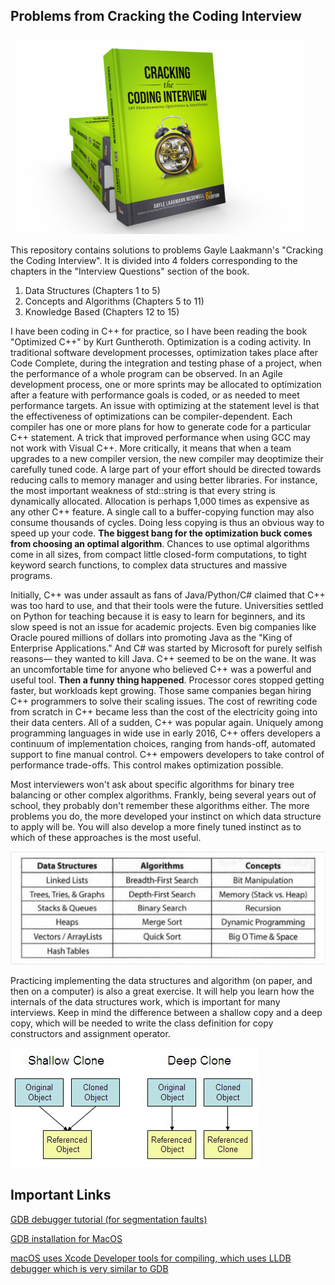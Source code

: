 ## Problems from Cracking the Coding Interview

![alt text](./images/cci.png)

This repository contains solutions to problems Gayle Laakmann's "Cracking the Coding Interview". It is divided into 4 folders corresponding to the chapters in the "Interview Questions" section of the book.

1. Data Structures (Chapters 1 to 5)
2. Concepts and Algorithms (Chapters 5 to 11)
3. Knowledge Based (Chapters 12 to 15)

I have been coding in C++ for practice, so I have been reading the book "Optimized C++" by Kurt Guntheroth. Optimization is a coding activity. In traditional software development processes, optimization takes place after Code Complete, during the integration and testing phase of a project, when the performance of a whole program can be observed. In an Agile development process, one or more sprints may be allocated to optimization after a feature with performance goals is coded, or as needed to meet performance targets. An issue with optimizing at the statement level is that the effectiveness of optimizations can be compiler-dependent. Each compiler has one or more plans for how to generate code for a particular C++ statement. A trick that improved performance when using GCC may not work with Visual C++. More critically, it means that when a team upgrades to a new compiler version, the new compiler may deoptimize their carefully tuned code. A large part of your effort should be directed towards reducing calls to memory manager and using better libraries. For instance, the most important weakness of std::string is that every string is dynamically allocated. Allocation is perhaps 1,000 times as expensive as any other C++ feature. A single call to a buffer-copying function may also consume thousands of cycles. Doing less copying is thus an obvious way to speed up your code. **The biggest bang for the optimization buck comes from choosing an optimal algorithm**. Chances to use optimal algorithms come in all sizes, from compact little closed-form computations, to tight keyword search functions, to complex data structures and massive programs.

Initially, C++ was under assault as fans of Java/Python/C# claimed that C++ was too hard to use, and that their tools were the future. Universities settled on Python for teaching because it is easy to learn for beginners, and its slow speed is not an issue for academic projects. Even big companies like Oracle poured millions of dollars into promoting Java as the "King of Enterprise Applications." And C# was started by Microsoft for purely selfish reasons— they wanted to kill Java. C++ seemed to be on the wane. It was an uncomfortable time for anyone who believed C++ was a powerful and useful tool. **Then a funny thing happened**. Processor cores stopped getting faster, but workloads kept growing. Those same companies began hiring C++ programmers to solve their scaling issues. The cost of rewriting code from scratch in C++ became less than the cost of the electricity going into their data centers. All of a sudden, C++ was popular again. Uniquely among programming languages in wide use in early 2016, C++ offers developers a continuum of implementation choices, ranging from hands-off, automated support to fine manual control. C++ empowers developers to take control of performance trade-offs. This control makes optimization possible.

Most interviewers won't ask about specific algorithms for binary tree balancing or other complex algorithms. Frankly, being several years out of school, they probably don't remember these algorithms either. The more problems you do, the more developed your instinct on which data structure to apply will be. You will also develop a more finely tuned instinct as to which of these approaches is the most useful. 

![alt text](./images/data_structures.png)

Practicing implementing the data structures and algorithm (on paper, and then on a computer) is also a great exercise. It will help you learn how the internals of the data structures work, which is important for many interviews. Keep in mind the difference between a shallow copy and a deep copy, which will be needed to write the class definition for copy constructors and assignment operator.

![alt text](./images/copy.jpg)


## Important Links

[GDB debugger tutorial (for segmentation faults)](http://www.unknownroad.com/rtfm/gdbtut/gdbtoc.html)

[GDB installation for MacOS](https://www.ics.uci.edu/~pattis/common/handouts/macmingweclipse/allexperimental/mac-gdb-install.html)

[macOS uses Xcode Developer tools for compiling, which uses LLDB debugger which is very similar to GDB](https://lldb.llvm.org/use/map.html)

